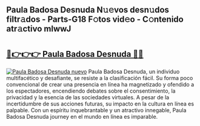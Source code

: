 ## Paula Badosa Desnuda N𝚞𝚎vos desn𝚞dos filtr𝚊dos - Parts-G18 F𝚘tos vid𝚎o - C𝚘ntenido atr𝚊ctivo mlwwJ

# <h2><a href="http://mb5hpw.tromn.icu/?c=Paula+Badosa+Desnuda">🔗👉👉👉 Paula Badosa Desnuda 🔗🔗</a></h2>

[![Paula Badosa Desnuda nuevo](https://i.imgur.com/pEAQMta.gif)](http://mb5hpw.tromn.icu/?c=Paula+Badosa+Desnuda)
Paula Badosa Desnuda, un individuo multifacético y desafiante, se resiste a la clasificación fácil. Su forma poco convencional de crear una presencia en línea ha magnetizado y ofendido a los espectadores, encendiendo debates sobre el consentimiento, la privacidad y la esencia de las sociedades virtuales. A pesar de la incertidumbre de sus acciones futuras, su impacto en la cultura en línea es palpable. Con un espíritu inquebrantable y un atractivo innegable, Paula Badosa Desnuda journey en el mundo en línea es imparable.
